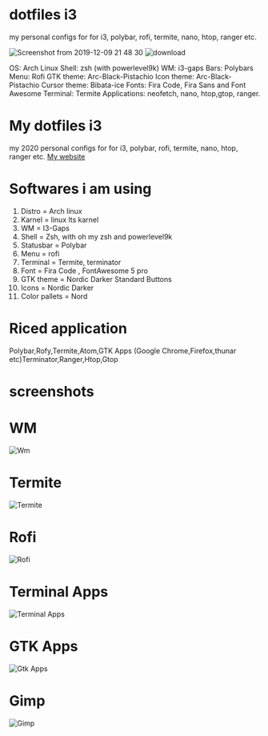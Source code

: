 # dotfiles i3
my personal configs for for i3, polybar, rofi, termite, nano, htop, ranger etc.

![Screenshot from 2019-12-09 21 48 30](https://user-images.githubusercontent.com/23610208/70544034-37e03280-1b8d-11ea-9600-5292986cf320.png)
![download](https://user-images.githubusercontent.com/23610208/70544033-37479c00-1b8d-11ea-90d9-e3a03047aa1d.jpeg)

OS: Arch Linux
Shell: zsh (with powerlevel9k)
WM: i3-gaps
Bars: Polybars
Menu: Rofi
GTK theme: Arc-Black-Pistachio
Icon theme: Arc-Black-Pistachio
Cursor theme: Bibata-ice
Fonts: Fira Code, Fira Sans and Font Awesome
Terminal: Termite
Applications: neofetch, nano, htop,gtop, ranger.

# My dotfiles i3

my 2020 personal configs for for i3, polybar, rofi, termite, nano, htop, ranger etc.
[My website](https://www.manzoorsblog.tk "My Blog")

# Softwares i am using

1. Distro = Arch linux
2. Karnel = linux lts karnel
3. WM = I3-Gaps
4. Shell = Zsh, with oh my zsh and powerlevel9k
5. Statusbar = Polybar
6. Menu = rofi
7. Terminal = Termite, terminator
8. Font = Fira Code , FontAwesome 5 pro
9. GTK theme = Nordic Darker Standard Buttons
10. Icons = Nordic Darker
11. Color pallets = Nord

# Riced application

Polybar,Rofy,Termite,Atom,GTK Apps (Google Chrome,Firefox,thunar etc)Terminator,Ranger,Htop,Gtop

# screenshots

# WM
![Wm](https://1.bp.blogspot.com/-XiEKB8u73Mw/XhHIEzW0hKI/AAAAAAAAFMk/0mPzIVClxbgdMnHbnSYD0PsZ4MldqO9YgCEwYBhgL/s1600/2020-01-05-1578221885-screenshot.png)
# Termite
![Termite](https://1.bp.blogspot.com/-V7o13tfBtZU/XhIpS05TIkI/AAAAAAAAFNQ/pKF9x4JQPvcbHQgF2Leds9JjK4qj-_aeQCLcBGAsYHQ/s1600/2020-01-05-1578247259-screenshot.png)
# Rofi
![Rofi](https://1.bp.blogspot.com/-qlAbhBwvZcs/XhHIFn79HNI/AAAAAAAAFMo/rqFGAVZzPX471NmdQ5URruSjXWcAZUA_QCEwYBhgL/s1600/Screenshot%2Bfrom%2B2020-01-05%2B16.15.05.png)
# Terminal Apps
![Terminal Apps](https://1.bp.blogspot.com/-NYGSzE24gyM/XhHIErrcIcI/AAAAAAAAFMc/9rD-Efq4HGU6EB4QTeGGNMGdLg3q2UpjACEwYBhgL/s1600/2020-01-05-1578222006-screenshot.png)
# GTK Apps
![Gtk Apps](https://1.bp.blogspot.com/-bRtNWrmo8xE/XhHIWci3-wI/AAAAAAAAFM8/o22K4zqs05YrsSu_VoyIehVVD9z0vjOQwCEwYBhgL/s1600/2020-01-05-1578223669-screenshot.png)
# Gimp
![Gimp](https://1.bp.blogspot.com/-qM0B3PZDpoE/XhHIHe-Bw0I/AAAAAAAAFMs/7QSeHaSB8OM3v2qzkAvXOIzo8uBh0vpcwCEwYBhgL/s1600/2020-01-05-1578222211-screenshot.png)
